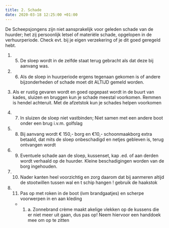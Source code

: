 ```yaml
---
title: 2. Schade
date: 2020-03-18 12:25:00 +01:00
---
```


De Scheepsjongens zijn niet aansprakelijk voor geleden schade van de huurder;  het zij persoonlijk letsel of materiële schade, opgelopen in de verhuurperiode. Check  evt. bij je eigen verzekering of  je dit goed geregeld hebt.   
1. 5) De sloep wordt in de zelfde staat terug gebracht als dat deze bij aanvang was. 
2. 6) Als de sloep in huurperiode ergens tegenaan gekomen is of andere bijzonderheden of schade moet dit ALTIJD gemeld worden.
2. Als er rustig gevaren wordt en goed opgepast wordt in de buurt van kades, sluizen en bruggen kun je schade meestal voorkomen. Remmen is hendel achteruit. Met de afzetstok kun je schades helpen voorkomen
3. 7) In sluizen de sloep niet vastbinden; Niet samen met een andere boot onder een brug i.v.m. golfslag
4. 8) Bij aanvang wordt € 150,- borg en €10,- schoonmaakborg extra betaald, dat mits de sloep onbeschadigd en netjes gebleven is, terug ontvangen wordt

  5. 9) Eventuele schade aan de sloep, kussenset, kap .ed. of aan derden wordt verhaald op de huurder. 
Kleine beschadigingen worden van de borg ingehouden.
6. 10) Nader kanten heel voorzichtig en zorg daarom dat bij aanmeren altijd de stootwillen tussen wal en t schip hangen ! gebruik  de  haakstok
7. 11) Pas op met roken in de boot (ivm brandgaatjes) en scherpe voorwerpen in en aan kleding

    * 1. a. Zonnebrand crème maakt akelige vlekken op de kussens die er niet meer uit gaan, dus pas op! Neem hiervoor een handdoek mee om op te zitten
